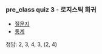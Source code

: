 ### pre_class quiz 3 - 로지스틱 회귀
- [질문지](https://docs.google.com/forms/d/e/1FAIpQLSdRVnoDrwjzCY3c5POoa8x9kf3r7mdTjgcT8zVKEj7Q-N4Q-Q/viewform)
- [통계](https://docs.google.com/forms/d/1malgrye2hoWlmnjyFrMSR54YX11jE9S6xyXIBgB0Kh8/viewanalytics)






























정답:  2, 3, 4, 3, (2, 4)

